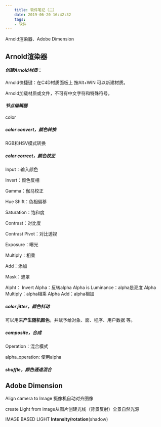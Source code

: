 ```yaml
---
    title: 软件笔记（二）
    date: 2019-06-20 16:42:32
    tags:
    - 软件
---
```


Arnold渲染器、Adobe Dimension

## Arnold渲染器



#### *创建Arnold材质*：

Arnold快捷键：在C4D材质面板上 按Alt+WIN 可以新建材质。

Arnold加载材质或文件，不可有中文字符和特殊符号。

#### *节点编辑器*

color

##### color convert，颜色转换

RGB和HSV模式转换

##### color correct，颜色校正

Input：输入颜色

Invert：颜色反相

Gamma：伽马校正

Hue Shift：色相偏移

Saturation：饱和度

Contrast：对比度

Contrast Pivot：对比透视

Exposure：曝光

Multiply：相乘

Add：添加

Mask：遮罩

Alpht：
Invert Alpha：反转alpha
Alpha is Luminance：alpha是亮度
Alpha Multiply：alpha相乘
Alpha Add：alpha相加

##### color jitter，颜色抖动

可以用来**产生随机颜色**，并赋予给对象、面、程序、用户数据 等。

##### composite，合成

Operation：混合模式

alpha_operation: 使用alpha

##### shuffle，颜色通道混合



##  Adobe Dimension

Align camera to Image 摄像机自动对齐图像

create Light from image从图片创建光线（背景反射）全景自然光源

IMAGE BASED LIGHT __Intensity/rotation__(shadow)  
                                                                                                

